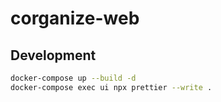 # corganize-web

## Development

```bash
docker-compose up --build -d
docker-compose exec ui npx prettier --write .
```
